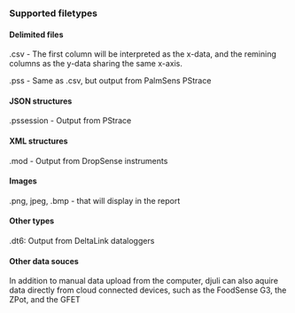 ### Supported filetypes

#### Delimited files

.csv - The first column will be interpreted as the x-data, and the remining columns as the y-data sharing the same x-axis. 

.pss - Same as .csv, but output from PalmSens PStrace

#### JSON structures

.pssession - Output from PStrace

#### XML structures

.mod - Output from DropSense instruments

#### Images

.png, jpeg, .bmp - that will display in the report

#### Other types

.dt6: Output from DeltaLink dataloggers

#### Other data souces

In addition to manual data upload from the computer, djuli can also aquire data directly from cloud connected devices, such as the FoodSense G3, the ZPot, and the GFET



